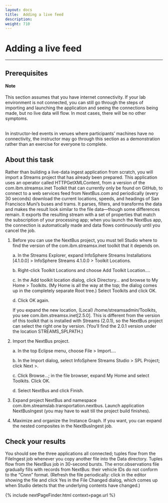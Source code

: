 ```yaml
---
layout: docs
title:  Adding a live feed
description:
weight: 710
---
```

# Adding a live feed
---

## Prerequisites

<div class="alert alert-warning" role="alert">
<h4><b>Note</b></h4>
This section assumes that you have internet connectivity. If your lab environment is not connected, you can still go through the steps of importing and launching the application and seeing the connections being made, but no live data will flow. In most cases, there will be no other symptoms.<br><br>

In instructor-led events in venues where participants’ machines have no connectivity, the instructor may go through this section as a demonstration rather than an exercise for everyone to complete.
</div>

## About this task
Rather than building a live-data ingest application from scratch, you will import a Streams project that has already been prepared. This application uses an operator called HTTPGetXMLContent, from a version of the com.ibm.streamsx.inet Toolkit that can currently only be found on GitHub, to connect to a web services feed from NextBus.com and periodically (every 30 seconds) download the current locations, speeds, and headings of San Francisco Muni’s buses and trams. It parses, filters, and transforms the data and makes the result look similar to the file data—though some differences remain. It exports the resulting stream with a set of properties that match the subscription of your processing app; when you launch the NextBus app, the connection is automatically made and data flows continuously until you cancel the job.

1. Before you can use the NextBus project, you must tell Studio where to find the version of the com.ibm.streamsx.inet toolkit that it depends on.

    a. In the Streams Explorer, expand InfoSphere Streams Installations [4.1.0.0] > InfoSphere Streams 4.1.0.0 > Toolkit Locations.

    b. Right-click Toolkit Locations and choose Add Toolkit Location….

    c. In the Add toolkit location dialog, click Directory… and browse to My Home > Toolkits. (My Home is all the way at the top; the dialog comes up in the completely separate Root tree.) Select Toolkits and click OK.

    d. Click OK again.

    If you expand the new location, (Local) /home/streamsadmin/Toolkits, you see com.ibm.streamsx.inet[2.5.0]. This is different from the version of this toolkit that is installed with Streams (2.0.1), so the NextBus project can select the right one by version. (You’ll find the 2.0.1 version under the location STREAMS_SPLPATH.)

1. Import the NextBus project.

    a. In the top Eclipse menu, choose File > Import….

    b. In the Import dialog, select InfoSphere Streams Studio > SPL Project; click Next >.

    c. Click Browse…; in the file browser, expand My Home and select Toolkits. Click OK.

    d. Select NextBus and click Finish.

1. Expand project NextBus and namespace com.ibm.streamslab.transportation.nextbus. Launch application NextBusIngest (you may have to wait till the project build finishes).

1. Maximize and organize the Instance Graph. If you want, you can expand the nested composites in the NextBusIngest job.

## Check your results
You should see the three applications all connected; tuples flow from the FileIngest job whenever you copy another file into the Data directory. Tuples flow from the NextBus job in 30-second bursts. The error.observations file gradually fills with records from NextBus: their vehicle IDs do not conform to the “Cnnn” format. (Refresh the file periodically: click in the editor showing the file and click Yes in the File Changed dialog, which comes up when Studio detects that the underlying contents have changed.)

 {% include nextPageFinder.html context=page.url %}
 